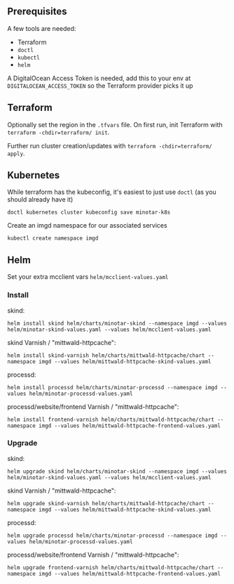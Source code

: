 
## Prerequisites

A few tools are needed:
* Terraform
* `doctl`
* `kubectl`
* `helm`

A DigitalOcean Access Token is needed, add this to your env at `DIGITALOCEAN_ACCESS_TOKEN` so the Terraform provider picks it up

## Terraform

Optionally set the region in the `.tfvars` file. On first run, init Terraform with `terraform -chdir=terraform/ init`.

Further run cluster creation/updates with `terraform -chdir=terraform/ apply`.

## Kubernetes

While terraform has the kubeconfig, it's easiest to just use `doctl` (as you should already have it)

```
doctl kubernetes cluster kubeconfig save minotar-k8s
```

Create an imgd namespace for our associated services

```
kubectl create namespace imgd
```


## Helm

Set your extra mcclient vars `helm/mcclient-values.yaml`

### Install

skind:
```
helm install skind helm/charts/minotar-skind --namespace imgd --values helm/minotar-skind-values.yaml --values helm/mcclient-values.yaml
```

skind Varnish / "mittwald-httpcache":
```
helm install skind-varnish helm/charts/mittwald-httpcache/chart --namespace imgd --values helm/mittwald-httpcache-skind-values.yaml
```

processd:
```
helm install processd helm/charts/minotar-processd --namespace imgd --values helm/minotar-processd-values.yaml
```


processd/website/frontend Varnish / "mittwald-httpcache":
```
helm install frontend-varnish helm/charts/mittwald-httpcache/chart --namespace imgd --values helm/mittwald-httpcache-frontend-values.yaml
```



### Upgrade

skind:
```
helm upgrade skind helm/charts/minotar-skind --namespace imgd --values helm/minotar-skind-values.yaml --values helm/mcclient-values.yaml
```

skind Varnish / "mittwald-httpcache":
```
helm upgrade skind-varnish helm/charts/mittwald-httpcache/chart --namespace imgd --values helm/mittwald-httpcache-skind-values.yaml
```

processd:
```
helm upgrade processd helm/charts/minotar-processd --namespace imgd --values helm/minotar-processd-values.yaml
```

processd/website/frontend Varnish / "mittwald-httpcache":
```
helm upgrade frontend-varnish helm/charts/mittwald-httpcache/chart --namespace imgd --values helm/mittwald-httpcache-frontend-values.yaml
```
